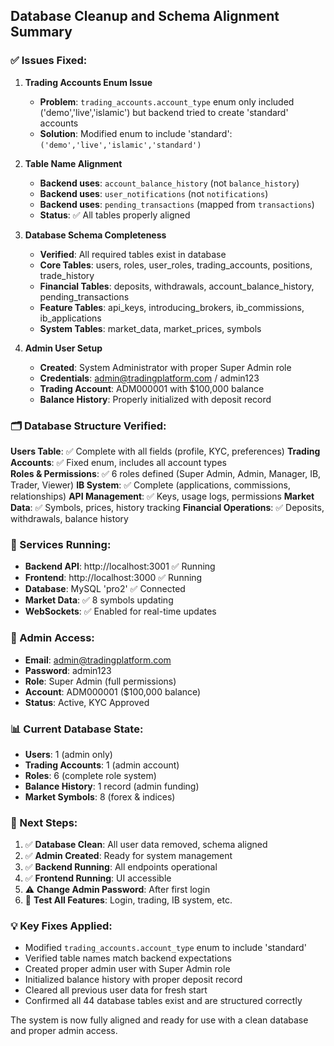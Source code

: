 ## Database Cleanup and Schema Alignment Summary

### ✅ Issues Fixed:

1. **Trading Accounts Enum Issue**
   - **Problem**: `trading_accounts.account_type` enum only included ('demo','live','islamic') but backend tried to create 'standard' accounts
   - **Solution**: Modified enum to include 'standard': `('demo','live','islamic','standard')`

2. **Table Name Alignment**
   - **Backend uses**: `account_balance_history` (not `balance_history`)
   - **Backend uses**: `user_notifications` (not `notifications`)  
   - **Backend uses**: `pending_transactions` (mapped from `transactions`)
   - **Status**: ✅ All tables properly aligned

3. **Database Schema Completeness**
   - **Verified**: All required tables exist in database
   - **Core Tables**: users, roles, user_roles, trading_accounts, positions, trade_history
   - **Financial Tables**: deposits, withdrawals, account_balance_history, pending_transactions
   - **Feature Tables**: api_keys, introducing_brokers, ib_commissions, ib_applications
   - **System Tables**: market_data, market_prices, symbols

4. **Admin User Setup**
   - **Created**: System Administrator with proper Super Admin role
   - **Credentials**: admin@tradingplatform.com / admin123
   - **Trading Account**: ADM000001 with $100,000 balance
   - **Balance History**: Properly initialized with deposit record

### 🗂️ Database Structure Verified:

**Users Table**: ✅ Complete with all fields (profile, KYC, preferences)
**Trading Accounts**: ✅ Fixed enum, includes all account types  
**Roles & Permissions**: ✅ 6 roles defined (Super Admin, Admin, Manager, IB, Trader, Viewer)
**IB System**: ✅ Complete (applications, commissions, relationships)
**API Management**: ✅ Keys, usage logs, permissions
**Market Data**: ✅ Symbols, prices, history tracking
**Financial Operations**: ✅ Deposits, withdrawals, balance history

### 🚀 Services Running:

- **Backend API**: http://localhost:3001 ✅ Running
- **Frontend**: http://localhost:3000 ✅ Running  
- **Database**: MySQL 'pro2' ✅ Connected
- **Market Data**: ✅ 8 symbols updating
- **WebSockets**: ✅ Enabled for real-time updates

### 🔐 Admin Access:

- **Email**: admin@tradingplatform.com
- **Password**: admin123 
- **Role**: Super Admin (full permissions)
- **Account**: ADM000001 ($100,000 balance)
- **Status**: Active, KYC Approved

### 📊 Current Database State:

- **Users**: 1 (admin only)
- **Trading Accounts**: 1 (admin account) 
- **Roles**: 6 (complete role system)
- **Balance History**: 1 record (admin funding)
- **Market Symbols**: 8 (forex & indices)

### 🔧 Next Steps:

1. ✅ **Database Clean**: All user data removed, schema aligned
2. ✅ **Admin Created**: Ready for system management
3. ✅ **Backend Running**: All endpoints operational
4. ✅ **Frontend Running**: UI accessible
5. ⚠️  **Change Admin Password**: After first login
6. 🔄 **Test All Features**: Login, trading, IB system, etc.

### 💡 Key Fixes Applied:

- Modified `trading_accounts.account_type` enum to include 'standard'
- Verified table names match backend expectations
- Created proper admin user with Super Admin role
- Initialized balance history with proper deposit record  
- Cleared all previous user data for fresh start
- Confirmed all 44 database tables exist and are structured correctly

The system is now fully aligned and ready for use with a clean database and proper admin access.
